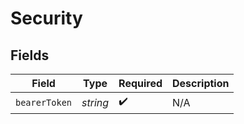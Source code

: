 # Security


## Fields

| Field              | Type               | Required           | Description        |
| ------------------ | ------------------ | ------------------ | ------------------ |
| `bearerToken`      | *string*           | :heavy_check_mark: | N/A                |